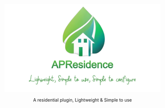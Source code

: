 <div align=center>
    <img src="./APResidence.png">
    <p>A residential plugin, Lightweight & Simple to use</p>
</div>

